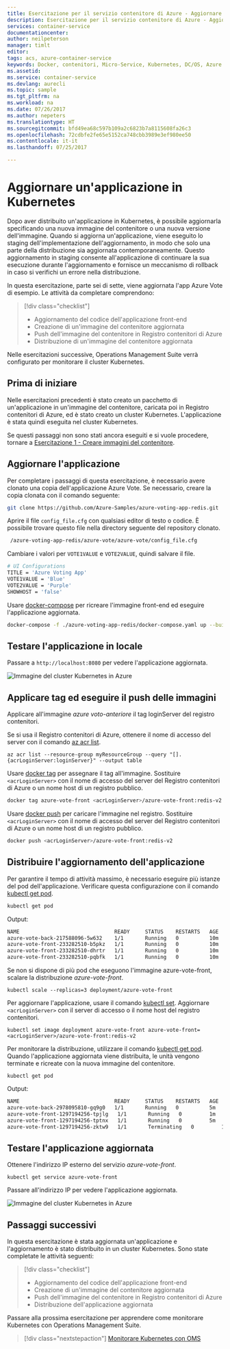 ```yaml
---
title: Esercitazione per il servizio contenitore di Azure - Aggiornare un'applicazione | Microsoft Docs
description: Esercitazione per il servizio contenitore di Azure - Aggiornare un'applicazione
services: container-service
documentationcenter: 
author: neilpeterson
manager: timlt
editor: 
tags: acs, azure-container-service
keywords: Docker, contenitori, Micro-Service, Kubernetes, DC/OS, Azure
ms.assetid: 
ms.service: container-service
ms.devlang: aurecli
ms.topic: sample
ms.tgt_pltfrm: na
ms.workload: na
ms.date: 07/26/2017
ms.author: nepeters
ms.translationtype: HT
ms.sourcegitcommit: bfd49ea68c597b109a2c6823b7a8115608fa26c3
ms.openlocfilehash: 72cdbfe2fe65e5152ca748cbb3989e3ef980ee50
ms.contentlocale: it-it
ms.lasthandoff: 07/25/2017

---
```


# <a name="update-an-application-in-kubernetes"></a>Aggiornare un'applicazione in Kubernetes

Dopo aver distribuito un'applicazione in Kubernetes, è possibile aggiornarla specificando una nuova immagine del contenitore o una nuova versione dell'immagine. Quando si aggiorna un'applicazione, viene eseguito lo staging dell'implementazione dell'aggiornamento, in modo che solo una parte della distribuzione sia aggiornata contemporaneamente. Questo aggiornamento in staging consente all'applicazione di continuare la sua esecuzione durante l'aggiornamento e fornisce un meccanismo di rollback in caso si verifichi un errore nella distribuzione. 

In questa esercitazione, parte sei di sette, viene aggiornata l'app Azure Vote di esempio. Le attività da completare comprendono:

> [!div class="checklist"]
> * Aggiornamento del codice dell'applicazione front-end
> * Creazione di un'immagine del contenitore aggiornata
> * Push dell'immagine del contenitore in Registro contenitori di Azure
> * Distribuzione di un'immagine del contenitore aggiornata

Nelle esercitazioni successive, Operations Management Suite verrà configurato per monitorare il cluster Kubernetes.

## <a name="before-you-begin"></a>Prima di iniziare

Nelle esercitazioni precedenti è stato creato un pacchetto di un'applicazione in un'immagine del contenitore, caricata poi in Registro contenitori di Azure, ed è stato creato un cluster Kubernetes. L'applicazione è stata quindi eseguita nel cluster Kubernetes. 

Se questi passaggi non sono stati ancora eseguiti e si vuole procedere, tornare a [Esercitazione 1 - Creare immagini del contenitore](./container-service-tutorial-kubernetes-prepare-app.md). 

## <a name="update-application"></a>Aggiornare l'applicazione

Per completare i passaggi di questa esercitazione, è necessario avere clonato una copia dell'applicazione Azure Vote. Se necessario, creare la copia clonata con il comando seguente:

```bash
git clone https://github.com/Azure-Samples/azure-voting-app-redis.git
```

Aprire il file `config_file.cfg` con qualsiasi editor di testo o codice. È possibile trovare questo file nella directory seguente del repository clonato.

```bash
 /azure-voting-app-redis/azure-vote/azure-vote/config_file.cfg
```

Cambiare i valori per `VOTE1VALUE` e `VOTE2VALUE`, quindi salvare il file.

```bash
# UI Configurations
TITLE = 'Azure Voting App'
VOTE1VALUE = 'Blue'
VOTE2VALUE = 'Purple'
SHOWHOST = 'false'
```

Usare [docker-compose](https://docs.docker.com/compose/) per ricreare l'immagine front-end ed eseguire l'applicazione aggiornata.

```bash
docker-compose -f ./azure-voting-app-redis/docker-compose.yaml up --build -d
```

## <a name="test-application-locally"></a>Testare l'applicazione in locale

Passare a `http://localhost:8080` per vedere l'applicazione aggiornata.

![Immagine del cluster Kubernetes in Azure](media/container-service-kubernetes-tutorials/vote-app-updated.png)

## <a name="tag-and-push-images"></a>Applicare tag ed eseguire il push delle immagini

Applicare all'immagine *azure voto-anteriore* il tag loginServer del registro contenitori.

Se si usa il Registro contenitori di Azure, ottenere il nome di accesso del server con il comando [az acr list](/cli/azure/acr#list).

```azurecli
az acr list --resource-group myResourceGroup --query "[].{acrLoginServer:loginServer}" --output table
```

Usare [docker tag](https://docs.docker.com/engine/reference/commandline/tag/) per assegnare il tag all'immagine. Sostituire `<acrLoginServer>` con il nome di accesso del server del Registro contenitori di Azure o un nome host di un registro pubblico.

```bash
docker tag azure-vote-front <acrLoginServer>/azure-vote-front:redis-v2
```

Usare [docker push](https://docs.docker.com/engine/reference/commandline/push/) per caricare l'immagine nel registro. Sostituire `<acrLoginServer>` con il nome di accesso del server del Registro contenitori di Azure o un nome host di un registro pubblico.

```bash
docker push <acrLoginServer>/azure-vote-front:redis-v2
```

## <a name="deploy-update-application"></a>Distribuire l'aggiornamento dell'applicazione

Per garantire il tempo di attività massimo, è necessario eseguire più istanze del pod dell'applicazione. Verificare questa configurazione con il comando [kubectl get pod](https://kubernetes.io/docs/user-guide/kubectl/v1.6/#get).

```bash
kubectl get pod
```

Output:

```bash
NAME                               READY     STATUS    RESTARTS   AGE
azure-vote-back-217588096-5w632    1/1       Running   0          10m
azure-vote-front-233282510-b5pkz   1/1       Running   0          10m
azure-vote-front-233282510-dhrtr   1/1       Running   0          10m
azure-vote-front-233282510-pqbfk   1/1       Running   0          10m
```

Se non si dispone di più pod che eseguono l'immagine azure-vote-front, scalare la distribuzione *azure-vote-front*.


```azurecli-interactive
kubectl scale --replicas=3 deployment/azure-vote-front
```

Per aggiornare l'applicazione, usare il comando [kubectl set](https://kubernetes.io/docs/user-guide/kubectl/v1.6/#set). Aggiornare `<acrLoginServer>` con il server di accesso o il nome host del registro contenitori.

```azurecli-interactive
kubectl set image deployment azure-vote-front azure-vote-front=<acrLoginServer>/azure-vote-front:redis-v2
```

Per monitorare la distribuzione, utilizzare il comando [kubectl get pod](https://kubernetes.io/docs/user-guide/kubectl/v1.6/#get). Quando l'applicazione aggiornata viene distribuita, le unità vengono terminate e ricreate con la nuova immagine del contenitore.

```azurecli-interactive
kubectl get pod
```

Output:

```bash
NAME                               READY     STATUS    RESTARTS   AGE
azure-vote-back-2978095810-gq9g0   1/1       Running   0          5m
azure-vote-front-1297194256-tpjlg   1/1       Running   0         1m
azure-vote-front-1297194256-tptnx   1/1       Running   0         5m
azure-vote-front-1297194256-zktw9   1/1       Terminating   0         1m
```

## <a name="test-updated-application"></a>Testare l'applicazione aggiornata

Ottenere l'indirizzo IP esterno del servizio *azure-vote-front*.

```azurecli-interactive
kubectl get service azure-vote-front
```

Passare all'indirizzo IP per vedere l'applicazione aggiornata.

![Immagine del cluster Kubernetes in Azure](media/container-service-kubernetes-tutorials/vote-app-updated-external.png)

## <a name="next-steps"></a>Passaggi successivi

In questa esercitazione è stata aggiornata un'applicazione e l'aggiornamento è stato distribuito in un cluster Kubernetes. Sono state completate le attività seguenti:

> [!div class="checklist"]
> * Aggiornamento del codice dell'applicazione front-end
> * Creazione di un'immagine del contenitore aggiornata
> * Push dell'immagine del contenitore in Registro contenitori di Azure
> * Distribuzione dell'applicazione aggiornata

Passare alla prossima esercitazione per apprendere come monitorare Kubernetes con Operations Management Suite.

> [!div class="nextstepaction"]
> [Monitorare Kubernetes con OMS](./container-service-tutorial-kubernetes-monitor.md)
